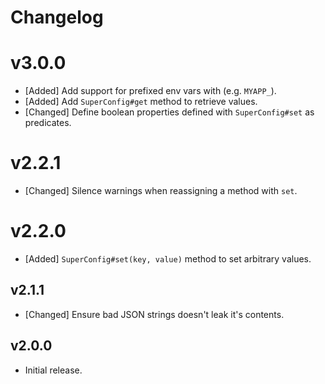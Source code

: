 # Changelog

<!--
Prefix your message with one of the following:

- [Added] for new features.
- [Changed] for changes in existing functionality.
- [Deprecated] for soon-to-be removed features.
- [Removed] for now removed features.
- [Fixed] for any bug fixes.
- [Security] in case of vulnerabilities.
-->

# v3.0.0

- [Added] Add support for prefixed env vars with (e.g. `MYAPP_`).
- [Added] Add `SuperConfig#get` method to retrieve values.
- [Changed] Define boolean properties defined with `SuperConfig#set` as
  predicates.

# v2.2.1

- [Changed] Silence warnings when reassigning a method with `set`.

# v2.2.0

- [Added] `SuperConfig#set(key, value)` method to set arbitrary values.

## v2.1.1

- [Changed] Ensure bad JSON strings doesn't leak it's contents.

## v2.0.0

- Initial release.
